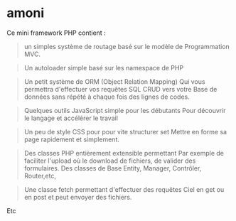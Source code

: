 # amoni

Ce mini framework PHP contient :
>un simples système de routage basé sur le modèle de 
Programmation MVC.

>Un autoloader simple basé sur les namespace de PHP

>Un petit système de ORM (Object Relation Mapping)
Qui vous permettra d'effectuer vos requêtes 
SQL CRUD vers votre Base de données sans répété
à chaque fois des lignes de codes.

>Quelques outils JavaScript simple pour les débutants
Pour découvrir le langage et accélérer le travail

> Un peu de style CSS pour pour vite structurer set 
Mettre en forme sa page rapidement
et simplement.

>Des classes PHP entièrement extensible permettant
Par exemple de faciliter l'upload où le download
 de fichiers, de valider des formulaires. Des classes de
Base Entity, Manager, Contrôler, Router,etc,

> Une classe fetch permettant d'effectuer des requêtes
Ciel en get ou en post et peut envoyer des fichiers.

Etc

